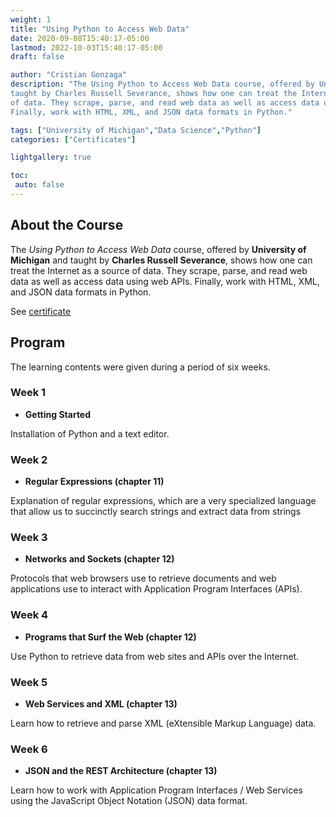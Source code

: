 ```yaml
---
weight: 1
title: "Using Python to Access Web Data"
date: 2020-09-08T15:40:17-05:00
lastmod: 2022-10-03T15:40:17-05:00
draft: false

author: "Cristian Gonzaga"
description: "The Using Python to Access Web Data course, offered by University of Michigan and 
taught by Charles Russell Severance, shows how one can treat the Internet as a source 
of data. They scrape, parse, and read web data as well as access data using web APIs.
Finally, work with HTML, XML, and JSON data formats in Python."

tags: ["University of Michigan","Data Science","Python"]
categories: ["Certificates"]

lightgallery: true

toc:
 auto: false
---
```

<!--more-->

## About the Course
The *Using Python to Access Web Data* course, offered by **University of Michigan** and 
taught by **Charles Russell Severance**, shows how one can treat the Internet as a source 
of data. They scrape, parse, and read web data as well as access data using web APIs.
Finally, work with HTML, XML, and JSON data formats in Python.

See [certificate](https://www.coursera.org/account/accomplishments/verify/DNNELYYC74T7?utm_source=link&utm_medium=certificate&utm_content=cert_image&utm_campaign=sharing_cta&utm_product=course)

## Program

The learning contents were given during a period of six weeks.

### Week 1
* **Getting Started**

Installation of Python and a text editor.

### Week 2
* **Regular Expressions (chapter 11)**

Explanation of regular expressions, which are  a very specialized language that allow us 
to succinctly search strings and extract data from strings

### Week 3
* **Networks and Sockets (chapter 12)**

Protocols that web browsers use to retrieve documents and web applications use to interact 
with Application Program Interfaces (APIs).

### Week 4
* **Programs that Surf the Web (chapter 12)**

Use Python to retrieve data from web sites and APIs over the Internet.

### Week 5
* **Web Services and XML (chapter 13)**

Learn how to retrieve and parse XML (eXtensible Markup Language) data.

### Week 6
* **JSON and the REST Architecture (chapter 13)**

Learn how to work with Application Program Interfaces / Web Services using 
the JavaScript Object Notation (JSON) data format.
